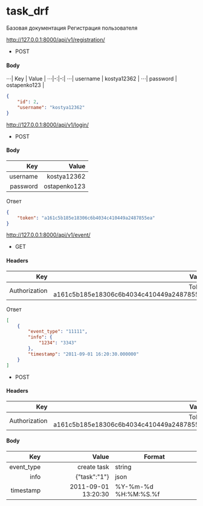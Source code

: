 # task_drf
Базовая документация
Регистрация пользователя

http://127.0.0.1:8000/api/v1/registration/ </br>
* POST <br/>
#### Body <br/>
⋅⋅⋅| Key | Value |
⋅⋅⋅|-:|-:|
⋅⋅⋅| username | kostya12362 |
⋅⋅⋅| password | ostapenko123 |
```json
{
    "id": 2,
    "username": "kostya12362"
}
```


http://127.0.0.1:8000/api/v1/login/ <br/>
* POST
#### Body <br/>
| Key | Value |
|-:|-:|
| username | kostya12362 |
| password | ostapenko123 |

Ответ
```json
{
    "token": "a161c5b185e18306c6b4034c410449a2487855ea"
}
```


http://127.0.0.1:8000/api/v1/event/ <br/>
* GET <br/>
#### Headers <br/>
| Key | Value |
|-:|-:|
| Authorization | Token a161c5b185e18306c6b4034c410449a2487855ea |

Ответ <br/>
```json
[
    {
        "event_type": "11111",
        "info": {
            "1234": "3343"
        },
        "timestamp": "2011-09-01 16:20:30.000000"
    }
]
```

* POST <br/>
#### Headers <br/>
| Key | Value |
|-:|-:|
| Authorization | Token a161c5b185e18306c6b4034c410449a2487855ea |

#### Body <br/>
| Key | Value | Format |
|-:|-:|-|
| event_type | create task | string |
| info | {"task":"1"} | json |
| timestamp | 2011-09-01 13:20:30 | %Y-%m-%d %H:%M:%S.%f |

